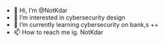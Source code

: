 - 👋 Hi, I’m @NotKdar
- 👀 I’m interested in cybersecurity design
- 🌱 I’m currently learning cybersecurity on bank,s
++
- 📫 How to reach me ig. NotKdar

<!---
NotKdar/NotKdar is a ✨ special ✨ repository because its `README.md` (this file) appears on your GitHub profile.
You can click the Preview link to take a look at your changes.
--->
